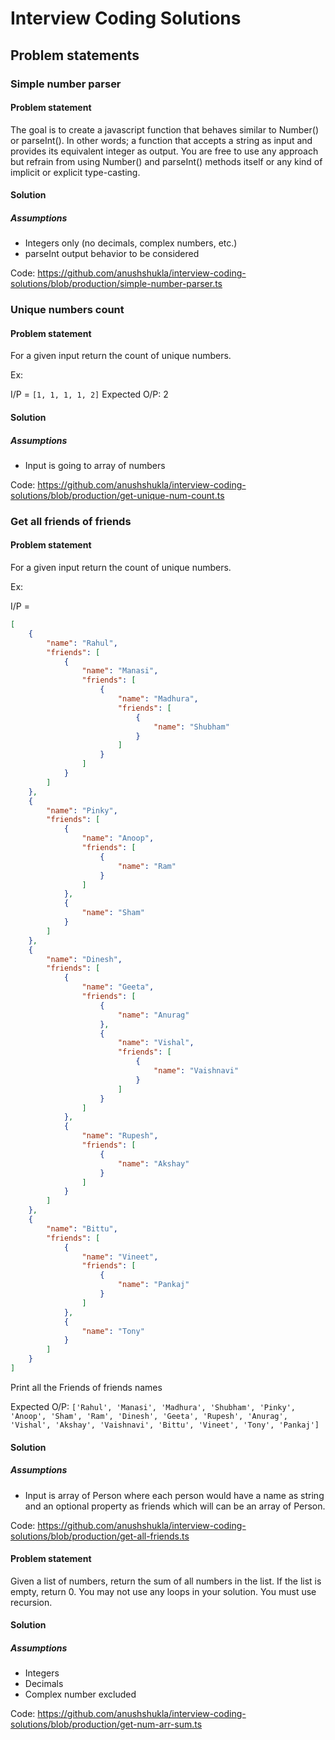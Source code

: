 # Interview Coding Solutions

## Problem statements

### Simple number parser

#### Problem statement

The goal is to create a javascript function that behaves similar to Number() or parseInt(). In other words; a function that accepts a string as input and provides its equivalent integer as output. You are free to use any approach but refrain from using Number() and parseInt() methods itself or any kind of implicit or explicit type-casting.

#### Solution

##### Assumptions
- Integers only (no decimals, complex numbers, etc.)
- parseInt output behavior to be considered

Code: https://github.com/anushshukla/interview-coding-solutions/blob/production/simple-number-parser.ts

### Unique numbers count

#### Problem statement

For a given input return the count of unique numbers.

Ex:

I/P = `[1, 1, 1, 1, 2]`
Expected O/P: 2


#### Solution

##### Assumptions
- Input is going to array of numbers

Code: https://github.com/anushshukla/interview-coding-solutions/blob/production/get-unique-num-count.ts

### Get all friends of friends

#### Problem statement

For a given input return the count of unique numbers.

Ex:

I/P =
```json
[
    {
        "name": "Rahul",
        "friends": [
            {
                "name": "Manasi",
                "friends": [
                    {
                        "name": "Madhura",
                        "friends": [
                            {
                                "name": "Shubham"
                            }
                        ]
                    }
                ]
            }
        ]
    },
    {
        "name": "Pinky",
        "friends": [
            {
                "name": "Anoop",
                "friends": [
                    {
                        "name": "Ram"
                    }
                ]
            },
            {
                "name": "Sham"
            }
        ]
    },
    {
        "name": "Dinesh",
        "friends": [
            {
                "name": "Geeta",
                "friends": [
                    {
                        "name": "Anurag"
                    },
                    {
                        "name": "Vishal",
                        "friends": [
                            {
                                "name": "Vaishnavi"
                            }
                        ]
                    }
                ]
            },
            {
                "name": "Rupesh",
                "friends": [
                    {
                        "name": "Akshay"
                    }
                ]
            }
        ]
    },
    {
        "name": "Bittu",
        "friends": [
            {
                "name": "Vineet",
                "friends": [
                    {
                        "name": "Pankaj"
                    }
                ]
            },
            {
                "name": "Tony"
            }
        ]
    }
]
```

Print all the Friends of friends names

Expected O/P: `['Rahul', 'Manasi', 'Madhura', 'Shubham', 'Pinky', 'Anoop', 'Sham', 'Ram', 'Dinesh', 'Geeta', 'Rupesh', 'Anurag', 'Vishal', 'Akshay', 'Vaishnavi', 'Bittu', 'Vineet', 'Tony', 'Pankaj']`


#### Solution

##### Assumptions
- Input is array of Person where each person would have a name as string and an optional property as friends which will can be an array of Person.

Code: https://github.com/anushshukla/interview-coding-solutions/blob/production/get-all-friends.ts

#### Problem statement

Given a list of numbers, return the sum of all numbers in the list. If the list is empty, return 0. You may not use any loops in your solution. You must use recursion.

#### Solution

##### Assumptions
- Integers
- Decimals
- Complex number excluded

Code: https://github.com/anushshukla/interview-coding-solutions/blob/production/get-num-arr-sum.ts

